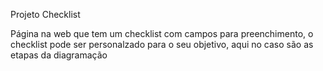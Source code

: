 Projeto Checklist

Página na web que tem um checklist com campos para preenchimento, o checklist pode ser personalzado para o seu objetivo, aqui no caso são as etapas da diagramação

